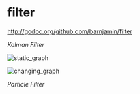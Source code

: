 # filter 


http://godoc.org/github.com/barnjamin/filter




*Kalman Filter*

![static_graph](https://github.com/barnjamin/kalman/blob/master/example/static_value/static_points.png?raw=true)

![changing_graph](https://github.com/barnjamin/kalman/blob/master/example/changing_value/constant_rate.png?raw=true)

*Particle Filter*

